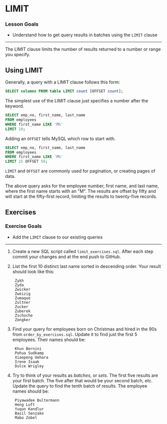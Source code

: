 # LIMIT

### Lesson Goals

- Understand how to get query results in batches using the `LIMIT` clause

-------------------------------------------------

The LIMIT clause limits the number of results returned to a number or range you specify.

## Using LIMIT

Generally, a query with a LIMIT clause follows this form:

~~~sql
SELECT columns FROM table LIMIT count [OFFSET count];
~~~

The simplest use of the LIMIT clause just specifies a number after the keyword.

~~~sql
SELECT emp_no, first_name, last_name
FROM employees
WHERE first_name LIKE 'M%'
LIMIT 10;
~~~

Adding an `OFFSET` tells MySQL which row to start with.

~~~sql
SELECT emp_no, first_name, last_name
FROM employees
WHERE first_name LIKE 'M%'
LIMIT 25 OFFSET 50;
~~~

`LIMIT` and `OFFSET` are commonly used for pagination, or creating pages of data.

The above query asks for the employee number, first name, and last name, where the first name starts with an "M". The results are offset by fifty and will  start at the fifty-first record, limiting the results to twenty-five records.

## Exercises

### Exercise Goals

- Add the `LIMIT` clause to our existing queries

-------------------------------------------------

1. Create a new SQL script called `limit_exercises.sql`. After each step commit your changes and at the end push to GitHub.

1. List the first 10 distinct last name sorted in descending order. Your result should look like this:

        Zykh
        Zyda
        Zwicker
        Zweizig
        Zumaque
        Zultner
        Zucker
        Zuberek
        Zschoche
        Zongker

1. Find your query for employees born on Christmas and hired in the 90s from `order_by_exercises.sql`. Update it to find just the first 5 employees. Their names should be:

        Khun Bernini
        Pohua Sudkamp
        Xiaopeng Uehara
        Irene Isaak
        Dulce Wrigley

1. Try to think of your results as *batches*, or *sets*. The first five results are your first batch. The five after that would be your second batch, etc. Update the query to find the tenth batch of results. The employee names should be:

        Piyawadee Bultermann
        Heng Luft
        Yuqun Kandlur
        Basil Senzako
        Mabo Zobel
